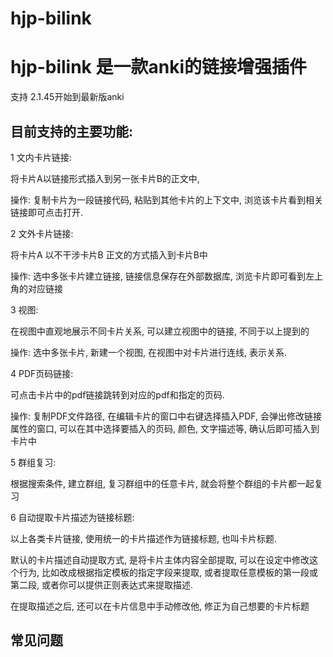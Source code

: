 # hjp-bilink

# hjp-bilink 是一款anki的链接增强插件

支持 2.1.45开始到最新版anki

## 目前支持的主要功能:

1 文内卡片链接: 

将卡片A以链接形式插入到另一张卡片B的正文中, 

操作: 复制卡片为一段链接代码, 粘贴到其他卡片的上下文中, 浏览该卡片看到相关链接即可点击打开.

2 文外卡片链接: 

将卡片A 以不干涉卡片B 正文的方式插入到卡片B中

操作: 选中多张卡片建立链接, 链接信息保存在外部数据库, 浏览卡片即可看到左上角的对应链接

3 视图: 

在视图中直观地展示不同卡片关系, 可以建立视图中的链接, 不同于以上提到的

操作: 选中多张卡片, 新建一个视图, 在视图中对卡片进行连线, 表示关系.

4 PDF页码链接: 

可点击卡片中的pdf链接跳转到对应的pdf和指定的页码.

操作: 复制PDF文件路径, 在编辑卡片的窗口中右键选择插入PDF, 会弹出修改链接属性的窗口, 可以在其中选择要插入的页码, 颜色, 文字描述等, 确认后即可插入到卡片中

5 群组复习:

根据搜索条件, 建立群组, 复习群组中的任意卡片, 就会将整个群组的卡片都一起复习

6 自动提取卡片描述为链接标题:

以上各类卡片链接, 使用统一的卡片描述作为链接标题, 也叫卡片标题.

默认的卡片描述自动提取方式, 是将卡片主体内容全部提取, 可以在设定中修改这个行为, 比如改成根据指定模板的指定字段来提取, 或者提取任意模板的第一段或第二段, 或者你可以提供正则表达式来提取描述.

在提取描述之后, 还可以在卡片信息中手动修改他, 修正为自己想要的卡片标题

## 常见问题

